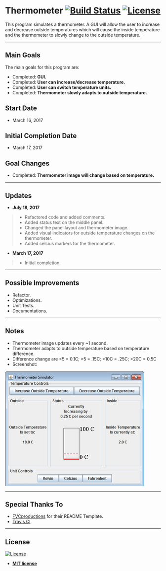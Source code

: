 # Thermometer [![Build Status](https://travis-ci.org/tyl-/Thermometer.svg?branch=master)](https://travis-ci.org/tyl-/Thermometer) [![License](http://img.shields.io/:license-mit-blue.svg?style=flat-square)](http://badges.mit-license.org)

This program simulates a thermometer. A GUI will allow the user to increase and decrease outside temperatures which will cause the inside temperature and the thermometer to slowly change to the outside temperature.

---

## Main Goals

The main goals for this program are:
- Completed: **GUI.**
- Completed: **User can increase/decrease temperature.**
- Completed: **User can switch temperature units.**
- Completed: **Thermometer slowly adapts to outside temperature.**

## Start Date

- March 16, 2017

## Initial Completion Date

- March 17, 2017

## Goal Changes

- Completed: **Thermometer image will change based on temperature.**

---

## Updates

- **July 18, 2017**
> - Refactored code and added comments.
> - Added status text on the middle panel.
> - Changed the panel layout and thermometer image.
> - Added visual indicators for outside temperature changes on the thermometer.
> - Added celcius markers for the thermometer.

- **March 17, 2017**
> - Initial completion.

---

## Possible Improvements

- Refactor.
- Optimizations.
- Unit Tests.
- Documentations.

---

## Notes

- Thermometer image updates every ~1 second.
- Thermometer adapts to outside temperature based on temperature difference.
- Difference change are <5 = 0.1C; >5 = .15C; >10C = .25C; >20C = 0.5C
- Screenshot:

![Screenshot](/screenshots/07-18-17.jpg?raw=true "Screenshot 07-18-17")

---

## Special Thanks To

- <a href="http://fvcproductions.com" target="_blank">FVCproductions</a> for their README Template.
- <a href="https://travis-ci.org/" target="_blank">Travis CI</a>.
---

## License

[![License](http://img.shields.io/:license-mit-blue.svg?style=flat-square)](http://badges.mit-license.org)

- **[MIT license](http://opensource.org/licenses/mit-license.php)**